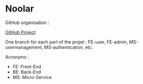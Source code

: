# Noolar


GitHub organisation :

[GitHub Project](https://github.com/users/awPenda/projects/3)

One branch for each part of the projet : FE-user, FE-admin, MS-usermanagement, MS-authentication, etc. 


Acronyms : 
- FE: Front-End
- BE: Back-End
- MS: Micro-Service


